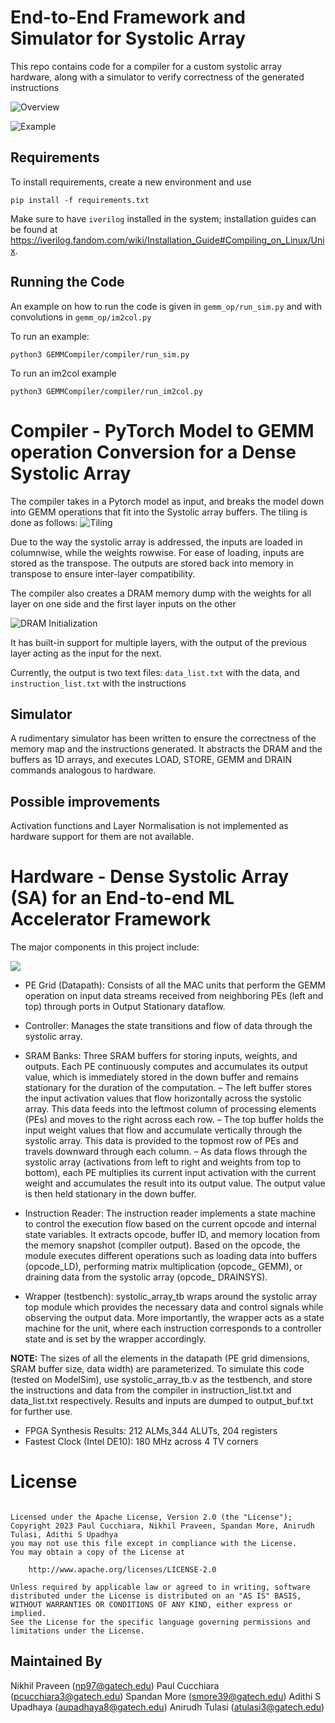# End-to-End Framework and Simulator for Systolic Array
This repo contains code for a compiler for a custom systolic array hardware, along with a simulator to verify correctness of the generated instructions

![Overview](img/HML_Complier_flowchart.drawio.png)

![Example](img/Figure_1.png)

## Requirements
To install requirements, create a new environment and use 

```
pip install -f requirements.txt
```

Make sure to have `iverilog` installed in the system; installation guides can be found at https://iverilog.fandom.com/wiki/Installation_Guide#Compiling_on_Linux/Unix.

## Running the Code
An example on how to run the code is given in `gemm_op/run_sim.py` and with convolutions in `gemm_op/im2col.py`

To run an example:
```
python3 GEMMCompiler/compiler/run_sim.py
```
To run an im2col example
```
python3 GEMMCompiler/compiler/run_im2col.py
```


# Compiler - PyTorch Model to GEMM operation Conversion for a Dense Systolic Array
The compiler takes in a Pytorch model as input, and breaks the model down into 
GEMM operations that fit into the Systolic array buffers. The tiling is done as follows:
![Tiling](img/HML_Project_tiling_new.png)

Due to the way the systolic array is addressed, the inputs are loaded in columnwise, while the weights rowwise. For ease of loading, inputs are stored as the transpose. The outputs are stored back into memory in transpose to ensure inter-layer compatibility.

The compiler also creates a DRAM memory dump with the weights for all layer on one side and the first layer inputs on the other 

![DRAM Initialization](img/HML_memory_addressing.drawio.png)

It has built-in support for multiple layers, with the output of the previous layer acting as the input for the next. 

Currently, the output is two text files: `data_list.txt` with the data, and `instruction_list.txt` with the instructions

## Simulator
A rudimentary simulator has been written to ensure the correctness of the memory map and the instructions generated. It abstracts the DRAM and the buffers as 1D arrays, and executes LOAD, STORE, GEMM and DRAIN commands analogous to hardware. 

## Possible improvements
Activation functions and Layer Normalisation is not implemented as hardware support for them are not available.

# Hardware -  Dense Systolic Array (SA) for an End-to-end ML Accelerator Framework
The major components in this project include:

<img title="System architecture" alt=" " src="img/hardware backend.png">

*  PE Grid (Datapath): Consists of all the MAC units that perform the GEMM operation on input data streams received from neighboring PEs (left and top) through ports in Output Stationary dataflow. 

* Controller: Manages the state transitions and flow of data through the systolic array.

* SRAM Banks: Three SRAM buffers for storing inputs,
weights, and outputs. Each PE continuously computes
and accumulates its output value, which is immediately
stored in the down buffer and remains stationary
for the duration of the computation.
    – The left buffer stores the input activation values
that flow horizontally across the systolic array.
This data feeds into the leftmost column of processing
elements (PEs) and moves to the right across
each row.
    – The top buffer holds the input weight values that
flow and accumulate vertically through the systolic
array. This data is provided to the topmost
row of PEs and travels downward through each
column.
    – As data flows through the systolic array (activations
from left to right and weights from top to
bottom), each PE multiplies its current input activation
with the current weight and accumulates
the result into its output value. The output value
is then held stationary in the down buffer.

* Instruction Reader: The instruction reader implements
a state machine to control the execution flow based
on the current opcode and internal state variables. It extracts
opcode, buffer ID, and memory location from the memory
snapshot (compiler output). Based on the opcode, the module
executes different operations such as loading data into
buffers (opcode_LD), performing matrix multiplication (opcode_
GEMM), or draining data from the systolic array (opcode_
DRAINSYS). 

* Wrapper (testbench): systolic_array_tb wraps around the systolic array
top module which provides the necessary data
and control signals while observing the output data.
More importantly, the wrapper acts as a state machine
for the unit, where each instruction corresponds to a
controller state and is set by the wrapper accordingly.

**NOTE:** The sizes of all the elements in the datapath (PE grid dimensions, SRAM buffer size, data width) are parameterized.
To simulate this code (tested on ModelSim), use systolic_array_tb.v as the testbench, and store the instructions and data from the compiler in instruction_list.txt and data_list.txt respectively. Results and inputs are dumped to output_buf.txt for further use. 

* FPGA Synthesis Results: 212 ALMs,344 ALUTs, 204
registers
* Fastest Clock (Intel DE10): 180 MHz across 4 TV corners

# License

```

Licensed under the Apache License, Version 2.0 (the "License");
Copyright 2023 Paul Cucchiara, Nikhil Praveen, Spandan More, Anirudh Tulasi, Adithi S Upadhya
you may not use this file except in compliance with the License.
You may obtain a copy of the License at

    http://www.apache.org/licenses/LICENSE-2.0

Unless required by applicable law or agreed to in writing, software
distributed under the License is distributed on an "AS IS" BASIS,
WITHOUT WARRANTIES OR CONDITIONS OF ANY KIND, either express or implied.
See the License for the specific language governing permissions and
limitations under the License.
```

## Maintained By
Nikhil Praveen (np97@gatech.edu)
Paul Cucchiara (pcucchiara3@gatech.edu)
Spandan More (smore39@gatech.edu)
Adithi S Upadhaya (aupadhaya8@gatech.edu)
Anirudh Tulasi (atulasi3@gatech.edu)
